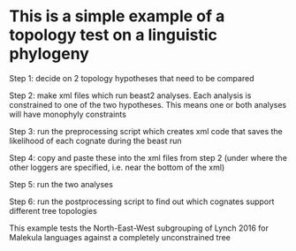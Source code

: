 # This is a simple example of a topology test on a linguistic phylogeny

Step 1: decide on 2 topology hypotheses that need to be compared

Step 2: make xml files which run beast2 analyses. Each analysis is constrained to one of the two hypotheses. This means one or both analyses will have monophyly constraints

Step 3: run the preprocessing script which creates xml code that saves the likelihood of each cognate during the beast run

Step 4: copy and paste these into the xml files from step 2 (under where the other loggers are specified, i.e. near the bottom of the xml)

Step 5: run the two analyses

Step 6: run the postprocessing script to find out which cognates support different tree topologies



This example tests the North-East-West subgrouping of Lynch 2016 for Malekula languages against a completely unconstrained tree
